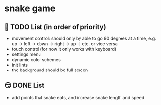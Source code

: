 # snake game

## 🥺 TODO List (in order of priority)
- movement control: should only by able to go 90 degrees at a time, e.g. up -> left -> down -> right -> up -> etc. or vice versa
- touch control (for now it only works with keyboard)
- settings menu
- dynamic color schemes
- init lints
- the background should be full screen 

## 😏 DONE List 
- add points that snake eats, and increase snake length and speed 
